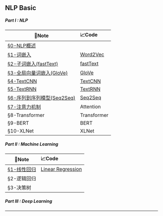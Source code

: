 ## NLP Basic



##### Part I : NLP

| :bookmark_tabs:Note                                          | :chart_with_upwards_trend:Code                               |
| ------------------------------------------------------------ | :----------------------------------------------------------- |
| [§0-NLP概述](https://github.com/oraccc/NLP-Basic/blob/master/note/Natural%20Language%20Processing/0-NLP%E6%A6%82%E8%BF%B0.md) |                                                              |
| [§1-词嵌入](https://github.com/oraccc/NLP-Basic/blob/master/note/Natural%20Language%20Processing/1-%E8%AF%8D%E5%B5%8C%E5%85%A5.md) | [Word2Vec](https://github.com/oraccc/NLP-Basic/blob/master/code/Natural%20Language%20Processing/1-word-embedding.ipynb) |
| [§2-子词嵌入(fastText)](https://github.com/oraccc/NLP-Basic/blob/master/note/Natural%20Language%20Processing/2-%E5%AD%90%E8%AF%8D%E5%B5%8C%E5%85%A5.md) | [fastText](https://github.com/oraccc/NLP-Basic/blob/master/code/Natural%20Language%20Processing/2-fasttext.ipynb) |
| [§3-全局向量词嵌入(GloVe)](https://github.com/oraccc/NLP-Basic/blob/master/note/Natural%20Language%20Processing/3-%E5%85%A8%E5%B1%80%E5%90%91%E9%87%8F%E8%AF%8D%E5%B5%8C%E5%85%A5.md) | [GloVe](https://github.com/oraccc/NLP-Basic/blob/master/code/Natural%20Language%20Processing/3-glove.ipynb) |
| [§4-TextCNN](https://github.com/oraccc/NLP-Basic/blob/master/note/Natural%20Language%20Processing/4-TextCNN.md) | [TextCNN](https://github.com/oraccc/NLP-Basic/blob/master/code/Natural%20Language%20Processing/4-textcnn.ipynb) |
| [§5-TextRNN](https://github.com/oraccc/NLP-Basic/blob/master/note/Natural%20Language%20Processing/5-TextRNN.md) | [TextRNN](https://github.com/oraccc/NLP-Basic/blob/master/code/Natural%20Language%20Processing/5-textrnn.ipynb) |
| [§6-序列到序列模型(Seq2Seq)](https://github.com/oraccc/NLP-Basic/blob/master/note/Natural%20Language%20Processing/6-Seq2Seq.md) | [Seq2Seq](https://github.com/oraccc/NLP-Basic/blob/master/code/Natural%20Language%20Processing/6-seq2seq.ipynb) |
| [§7-注意力机制](https://github.com/oraccc/NLP-Basic/blob/master/note/Natural%20Language%20Processing/7-%E6%B3%A8%E6%84%8F%E5%8A%9B%E6%9C%BA%E5%88%B6.md) | Attention                                                    |
| §8-Transformer                                               | Transformer                                                  |
| §9-BERT                                                      | BERT                                                         |
| §10-XLNet                                                    | XLNet                                                        |



##### Part II : Machine Learning

| :bookmark_tabs:Note                                          | :chart_with_upwards_trend:Code                               |
| ------------------------------------------------------------ | :----------------------------------------------------------- |
| [§1-线性回归](https://github.com/oraccc/NLP-Basic/blob/master/note/Machine%20Learning/1-%E7%BA%BF%E6%80%A7%E5%9B%9E%E5%BD%92.md) | [Linear Regression](https://github.com/oraccc/NLP-Basic/blob/master/code/Machine%20Learning/1-linear-regression.ipynb) |
| §2-逻辑回归                                                  |                                                              |
| §3-决策树                                                    |                                                              |



##### Part III : Deep Learning

---